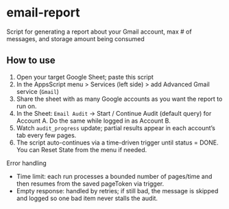 # email-report
Script for generating a report about your Gmail account, max # of messages, and storage amount being consumed

## How to use
1. Open your target Google Sheet; paste this script
2. In the AppsScript menu > Services (left side) > add Advanced Gmail service (`Gmail`) 
3. Share the sheet with as many Google accounts as you want the report to run on.
4. In the Sheet: `Email Audit` → Start / Continue Audit (default query) for Account A. Do the same while logged in as Account B.
6. Watch `audit_progress` update; partial results appear in each account’s tab every few pages.
7. The script auto-continues via a time-driven trigger until status = DONE. You can Reset State from the menu if needed.

Error handling
- Time limit: each run processes a bounded number of pages/time and then resumes from the saved pageToken via trigger.
- Empty response: handled by retries; if still bad, the message is skipped and logged so one bad item never stalls the audit.
